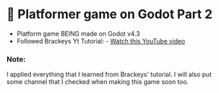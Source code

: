 # 🌱 Platformer game on Godot Part 2

* Platform game BEING made on Godot v4.3
* Followed Brackeys Yt Tutorial: - [Watch this YouTube video](https://www.youtube.com/watch?v=LOhfqjmasi0&t=820s)

### Note:
I applied everything that I learned from Brackeys' tutorial. I will also put some channel that I checked when making this game soon too.
